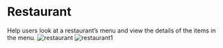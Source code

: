 # Restaurant

 Help users look at a restaurant’s menu and view the details of the items in the menu. 
![restaurant](https://user-images.githubusercontent.com/43133057/49507857-a8b98400-f881-11e8-8af6-c4062a21aace.png)
![restaurant1](https://user-images.githubusercontent.com/43133057/49507858-a8b98400-f881-11e8-8dba-df120d0b80ee.png)

